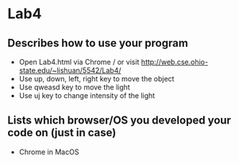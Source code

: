 # Lab4

## Describes how to use your program

- Open Lab4.html via Chrome / or visit http://web.cse.ohio-state.edu/~lishuan/5542/Lab4/
- Use up, down, left, right key to move the object
- Use qweasd key to move the light
- Use uj key to change intensity of the light

## Lists which browser/OS you developed your code on (just in case)
- Chrome in MacOS

